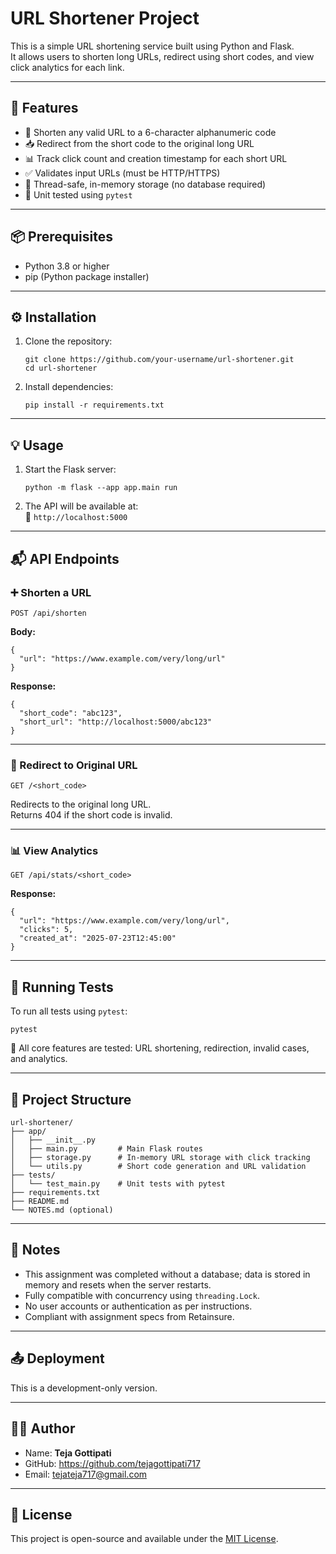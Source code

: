 # URL Shortener Project

This is a simple URL shortening service built using Python and Flask.  
It allows users to shorten long URLs, redirect using short codes, and view click analytics for each link.

---

## 🚀 Features

- 🔗 Shorten any valid URL to a 6-character alphanumeric code
- 📥 Redirect from the short code to the original long URL
- 📊 Track click count and creation timestamp for each short URL
- ✅ Validates input URLs (must be HTTP/HTTPS)
- 🧠 Thread-safe, in-memory storage (no database required)
- 🧪 Unit tested using `pytest`

---

## 📦 Prerequisites

- Python 3.8 or higher
- pip (Python package installer)

---

## ⚙️ Installation

1. Clone the repository:
   ```
   git clone https://github.com/your-username/url-shortener.git
   cd url-shortener
   ```

2. Install dependencies:
   ```
   pip install -r requirements.txt
   ```

---

## 💡 Usage

1. Start the Flask server:
   ```
   python -m flask --app app.main run
   ```

2. The API will be available at:  
   📍 `http://localhost:5000`

---

## 📬 API Endpoints

### ➕ Shorten a URL
```
POST /api/shorten
```
**Body:**
```
{
  "url": "https://www.example.com/very/long/url"
}
```
**Response:**
```
{
  "short_code": "abc123",
  "short_url": "http://localhost:5000/abc123"
}
```

---

### 🔁 Redirect to Original URL
```
GET /<short_code>
```
Redirects to the original long URL.  
Returns 404 if the short code is invalid.

---

### 📊 View Analytics
```
GET /api/stats/<short_code>
```
**Response:**
```
{
  "url": "https://www.example.com/very/long/url",
  "clicks": 5,
  "created_at": "2025-07-23T12:45:00"
}
```

---

## 🧪 Running Tests

To run all tests using `pytest`:

```
pytest
```

📝 All core features are tested: URL shortening, redirection, invalid cases, and analytics.

---

## 📁 Project Structure

```
url-shortener/
├── app/
│   ├── __init__.py
│   ├── main.py         # Main Flask routes
│   ├── storage.py      # In-memory URL storage with click tracking
│   └── utils.py        # Short code generation and URL validation
├── tests/
│   └── test_main.py    # Unit tests with pytest
├── requirements.txt
├── README.md
└── NOTES.md (optional)
```

---

## 📌 Notes

- This assignment was completed without a database; data is stored in memory and resets when the server restarts.
- Fully compatible with concurrency using `threading.Lock`.
- No user accounts or authentication as per instructions.
- Compliant with assignment specs from Retainsure.

---

## 📤 Deployment

This is a development-only version.

---

## 🧑‍💻 Author

- Name: **Teja Gottipati**
- GitHub: https://github.com/tejagottipati717
- Email: tejateja717@gmail.com

---

## 📜 License

This project is open-source and available under the [MIT License](LICENSE).


